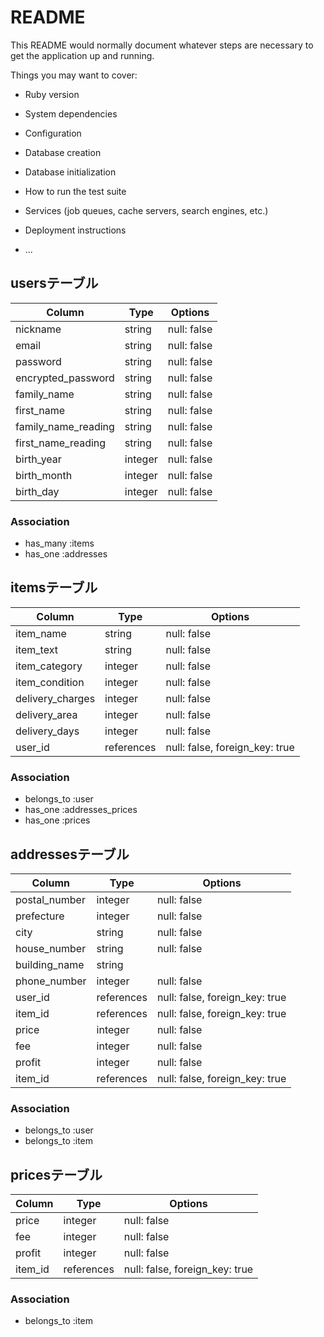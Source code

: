 # README

This README would normally document whatever steps are necessary to get the
application up and running.

Things you may want to cover:

* Ruby version

* System dependencies

* Configuration

* Database creation

* Database initialization

* How to run the test suite

* Services (job queues, cache servers, search engines, etc.)

* Deployment instructions

* ...

## usersテーブル

| Column                | Type    | Options     |
| --------------------- | ------- | ----------- |
| nickname              | string  | null: false |
| email                 | string  | null: false |
| password              | string  | null: false |
| encrypted_password    | string  | null: false |
| family_name           | string  | null: false |
| first_name            | string  | null: false |
| family_name_reading   | string  | null: false |
| first_name_reading    | string  | null: false |
| birth_year            | integer | null: false |
| birth_month           | integer | null: false |
| birth_day             | integer | null: false |

### Association
- has_many :items
- has_one :addresses

## itemsテーブル

| Column           | Type       | Options                        |
| ---------------- | ---------- | ------------------------------ |
| item_name        | string     | null: false                    |
| item_text        | string     | null: false                    |
| item_category    | integer    | null: false                    |
| item_condition   | integer    | null: false                    |
| delivery_charges | integer    | null: false                    |
| delivery_area    | integer    | null: false                    |
| delivery_days    | integer    | null: false                    |
| user_id          | references | null: false, foreign_key: true |

### Association
- belongs_to :user
- has_one :addresses_prices
- has_one :prices


## addressesテーブル

| Column           | Type       | Options                        |
| ---------------- | ---------- | ------------------------------ |
| postal_number    | integer    | null: false                    |
| prefecture       | integer    | null: false                    |
| city             | string     | null: false                    |
| house_number     | string     | null: false                    |
| building_name    | string     |                                |
| phone_number     | integer    | null: false                    |
| user_id          | references | null: false, foreign_key: true |
| item_id          | references | null: false, foreign_key: true |
| price            | integer    | null: false                    |
| fee              | integer    | null: false                    |
| profit           | integer    | null: false                    |
| item_id          | references | null: false, foreign_key: true |

### Association
- belongs_to :user
- belongs_to :item


## pricesテーブル

| Column           | Type       | Options                        |
| ---------------- | ---------- | ------------------------------ |
| price            | integer    | null: false                    |
| fee              | integer    | null: false                    |
| profit           | integer    | null: false                    |
| item_id          | references | null: false, foreign_key: true |

### Association
- belongs_to :item
